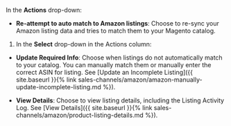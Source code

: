 
In the **Actions** drop-down:

- **Re-attempt to auto match to Amazon listings**: Choose to re-sync your Amazon listing data and tries to match them to your Magento catalog.

1. In the **Select** drop-down in the Actions column:

- **Update Required Info**: Choose when listings do not automatically match to your catalog. You can manually match them or manually enter the correct ASIN for listing. See [Update an Incomplete Listing]({{ site.baseurl }}{% link sales-channels/amazon/amazon-manually-update-incomplete-listing.md %}).

- **View Details**: Choose to view listing details, including the Listing Activity Log. See [View Details]({{ site.baseurl }}{% link sales-channels/amazon/product-listing-details.md %}).
